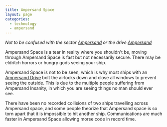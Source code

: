 ```yaml
---
title: Ampersand Space
layout: page
categories: 
  - technology
  - ampersand
---
```


*Not to be confused with the sector [Ampersand](../sectors/ampersand) or the drive [Ampersand](../technology/ampersand_drives)*

Ampersand Space is a tear in reality where you shouldn't be, moving through Ampersand Space is fast but not necessarily secure. There may be eldritch horrors or hungry gods seeing your ship.

Ampersand Space is not to be seen, which is why most ships with an [Ampersand Drive](../technology/ampersand_drives) bolt the airlocks down and close all windows to prevent seeing the outside. This is due to the multiple people suffering from Ampersand Insanity, in which you are seeing things no man should ever see.

There have been no recorded collisions of two ships travelling across Ampersand space, and some people theorize that Ampersand space is so torn apart that it is impossible to hit another ship. Communications are much faster in Ampersand Space allowing morse code in record time.
